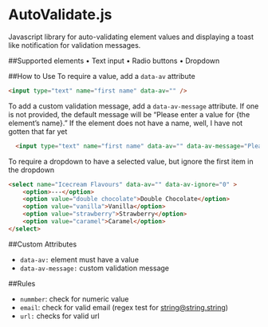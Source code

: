 # AutoValidate.js

Javascript library for auto-validating element values and displaying a toast like notification for validation messages.  

##Supported elements 
•	Text input
•	Radio buttons
•	Dropdown

##How to Use
To require a value, add a `data-av` attribute
```html
<input type="text" name="first name" data-av="" /> 
```
To add a custom validation message, add a `data-av-message` attribute. If one is not provided, the default message will be “Please enter a value for {the element’s name}.” If the element does not have a name, well, I have not gotten that far yet
```html
  <input type="text" name="first name" data-av="" data-av-message="Please enter your first name" />
```
To require a dropdown to have a selected value, but ignore the first item in the dropdown 
```html
<select name="Icecream Flavours" data-av="" data-av-ignore="0" >
    <option>---</option>
    <option value="double chocolate">Double Chocolate</option>
    <option value="vanilla">Vanilla</option>
    <option value="strawberry">Strawberry</option>
    <option value="caramel">Caramel</option>
</select>
```



##Custom Attributes
* `data-av:` element must have a value
* `data-av-message:` custom validation message

##Rules
* `nummber`: check for numeric value
* `email`: check for valid email (regex test for string@string.string)
* `url:` checks for valid url 

